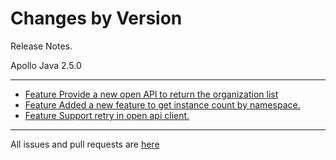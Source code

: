 Changes by Version
==================
Release Notes.

Apollo Java 2.5.0

------------------

* [Feature Provide a new open APl to return the organization list](https://github.com/apolloconfig/apollo-java/pull/102)
* [Feature Added a new feature to get instance count by namespace.](https://github.com/apolloconfig/apollo-java/pull/103)
* [Feature Support retry in open api client.](https://github.com/apolloconfig/apollo-java/pull/105)

------------------
All issues and pull requests are [here](https://github.com/apolloconfig/apollo-java/milestone/5?closed=1)

